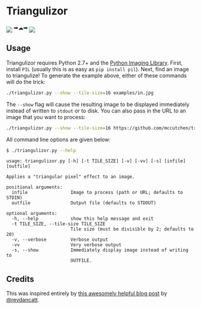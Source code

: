 # Triangulizor

<img src="https://github.com/mccutchen/triangulizor/raw/master/examples/in.jpg" align="middle">
➡☁➡
<img src="https://github.com/mccutchen/triangulizor/raw/master/examples/out.png" align="middle">

## Usage

Triangulizor requires Python 2.7+ and the [Python Imaging Library][3]. First,
install `PIL` (usually this is as easy as `pip install pil`). Next, find an
image to triangulize! To generate the example above, either of these commands
will do the trick:

```bash
./triangulizor.py --show --tile-size=16 examples/in.jpg
```

The `--show` flag will cause the resulting image to be displayed immediately
instead of written to `stdout` or to disk. You can also pass in the URL to an
image that you want to process:

```bash
./triangulizor.py --show --tile-size=16 https://github.com/mccutchen/triangulizor/raw/master/examples/in.jpg
```

All command line options are given below:

```bash
$ ./triangulizor.py --help
```

```
usage: triangulizor.py [-h] [-t TILE_SIZE] [-v] [-vv] [-s] [infile] [outfile]

Applies a "triangular pixel" effect to an image.

positional arguments:
  infile                Image to process (path or URL; defaults to STDIN)
  outfile               Output file (defaults to STDOUT)

optional arguments:
  -h, --help            show this help message and exit
  -t TILE_SIZE, --tile-size TILE_SIZE
                        Tile size (must be divisible by 2; defaults to 20)
  -v, --verbose         Verbose output
  -vv                   Very verbose output
  -s, --show            Immediately display image instead of writing to
                        OUTFILE.
```

## Credits

This was inspired entirely by [this awesomely helpful blog post][1] by
[@revdancatt][2].

[1]: http://revdancatt.com/2012/03/31/the-pxl-effect-with-javascript-and-canvas-and-maths/
[2]: http://twitter.com/revdancatt
[3]: http://pypi.python.org/pypi/PIL
